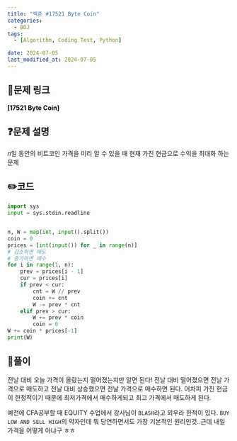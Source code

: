 ```yaml
---
title: "백준 #17521 Byte Coin"
categories:
  - BOJ
tags:
  - [Algorithm, Coding Test, Python]

date: 2024-07-05
last_modified_at: 2024-07-05
---
```


## :link:문제 링크

<a href="https://www.acmicpc.net/problem/17521" style="text-decoration:none; color:black; font-weight:bold" target="_blank">[17521 Byte Coin]</a>

## :question:문제 설명

$n$일 동안의 비트코인 가격을 미리 알 수 있을 때 현재 가진 현금으로 수익을 최대화 하는 문제

## :pencil2:코드

```python
import sys
input = sys.stdin.readline


n, W = map(int, input().split())
coin = 0
prices = [int(input()) for _ in range(n)]
# 감소하면 매도
# 증가하면 매수
for i in range(1, n):
    prev = prices[i - 1]
    cur = prices[i]
    if prev < cur:
        cnt = W // prev
        coin += cnt
        W -= prev * cnt
    elif prev > cur:
        W += prev * coin
        coin = 0
W += coin * prices[-1]
print(W)
```

## :memo:풀이

전날 대비 오늘 가격이 올랐는지 떨어졌는지만 알면 된다! 전날 대비 떨어졌으면 전날 가격으로 매도하고 전날 대비 상승했으면 전날 가격으로 매수하면 된다. 어차피 가진 현금이 한정적이기 때문에 최저가격에서 매수하게되고 최고 가격에서 매도하게 된다.

예전에 CFA공부할 때 EQUITY 수업에서 강사님이 `BLASH`라고 외우라 한적이 있다. `BUY LOW AND SELL HIGH`의 약자인데 뭐 당연하면서도 가장 기본적인 원리인것..근데 내일 가격을 어떻게 아냐구 ㅎㅎ
